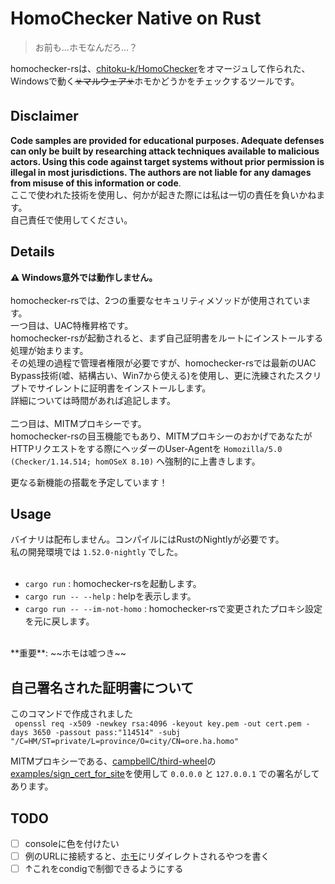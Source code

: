HomoChecker Native on Rust
===

> お前も...ホモなんだろ...？

homochecker-rsは、[chitoku-k/HomoChecker](https://github.com/chitoku-k/HomoChecker)をオマージュして作られた、Windowsで動く~~☣️マルウェア☣️~~ホモかどうかをチェックするツールです。</br>

## Disclaimer
**Code samples are provided for educational purposes. Adequate defenses can only be built by researching attack techniques available to malicious actors. Using this code against target systems without prior permission is illegal in most jurisdictions. The authors are not liable for any damages from misuse of this information or code**.</br>
ここで使われた技術を使用し、何かが起きた際には私は一切の責任を負いかねます。</br>
自己責任で使用してください。</br>

## Details
**⚠️ Windows意外では動作しません。**</br>
</br>
homochecker-rsでは、2つの重要なセキュリティメソッドが使用されています。</br>
一つ目は、UAC特権昇格です。</br>
homochecker-rsが起動されると、まず自己証明書をルートにインストールする処理が始まります。</br>
その処理の過程で管理者権限が必要ですが、homochecker-rsでは最新のUAC Bypass技術(嘘、結構古い、Win7から使える)を使用し、更に洗練されたスクリプトでサイレントに証明書をインストールします。</br>
詳細については時間があれば追記します。</br>
</br>
二つ目は、MITMプロキシーです。</br>
homochecker-rsの目玉機能でもあり、MITMプロキシーのおかげであなたがHTTPリクエストをする際にヘッダーのUser-Agentを `Homozilla/5.0 (Checker/1.14.514; homOSeX 8.10)` へ強制的に上書きします。</br>

更なる新機能の搭載を予定しています！</br>

## Usage
バイナリは配布しません。コンパイルにはRustのNightlyが必要です。</br>
私の開発環境では `1.52.0-nightly` でした。</br>
</br>
- `cargo run` : homochecker-rsを起動します。
- `cargo run -- --help` : helpを表示します。
- `cargo run -- --im-not-homo` : homochecker-rsで変更されたプロキシ設定を元に戻します。
</br>
**重要**: ~~ホモは嘘つき~~

## 自己署名された証明書について
このコマンドで作成されました</br>
` openssl req -x509 -newkey rsa:4096 -keyout key.pem -out cert.pem -days 3650 -passout pass:"114514" -subj "/C=HM/ST=private/L=province/O=city/CN=ore.ha.homo"`

MITMプロキシーである、[campbellC/third-wheel](https://github.com/campbellC/third-wheel)の[examples/sign_cert_for_site](https://github.com/campbellC/third-wheel/blob/master/examples/sign_cert_for_site.rs)を使用して `0.0.0.0` と `127.0.0.1` での署名がしてあります。</br>

## TODO
- [ ] consoleに色を付けたい
- [ ] 例のURLに接続すると、[ホモ](https://twiiter.com/mpyw)にリダイレクトされるやつを書く
- [ ] ↑これをcondigで制御できるようにする
